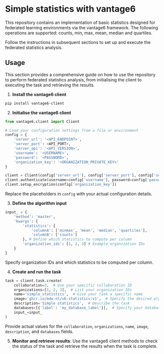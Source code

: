 # Simple statistics with vantage6

This repository contains an implementation of basic statistics 
designed for federated learning environments via the vantage6 framework. 
The following operations are supported: counts, min, max, mean, median and 
quartiles.

Follow the instructions in subsequent sections to set up and execute the 
federated statistics analysis.


## Usage

This section provides a comprehensive guide on how to use the repository to 
perform federated statistics analysis, from initialising the client to 
executing the task and retrieving the results.

1. **Install the vantage6 client**
```bash
pip install vantage6-client
```

2. **Initialise the vantage6 client**
```python
from vantage6.client import Client

# Load your configuration settings from a file or environment
config = {
    'server_url': '<API_ENDPOINT>',
    'server_port': <API_PORT>,
    'server_api': '<API_VERSION>',
    'username': '<USERNAME>',
    'password': '<PASSWORD>',
    'organization_key': '<ORGANIZATION_PRIVATE_KEY>'
}

client = Client(config['server_url'], config['server_port'], config['server_api'])
client.authenticate(username=config['username'], password=config['password'])
client.setup_encryption(config['organization_key'])
```

Replace the placeholders in `config` with your actual configuration details.

3. **Define the algorithm input**
```python
input_ = {
    'method': 'master',
    'kwargs': {
        'statistics': {
            'columnA': ['minmax', 'mean', 'median', 'quartiles'],
            'columnB': ['counts']
        }, # Define which statistics to compute per column
        'organization_ids': [1, 2, 3] # Example organization IDs
    }
}
```

Specify organization IDs and which statistics to be computed per column.

4. **Create and run the task**
```python
task = client.task.create(
    collaboration=3,  # Use your specific collaboration ID
    organizations=[1, 2, 3],  # List your organization IDs
    name='simple_statistics',  # Give your task a specific name
    image='ghcr.io/mdw-nl/v6-statistics:v1',  # Specify the desired algorithm Docker image version
    description='Simple statistics',  # Describe the task
    databases=[{'label': 'my_database_label'}],  # Specify your database label
    input_=input_
)
```

Provide actual values for the `collaboration`, `organizations`, `name`, `image`, 
`description`, and `databases` fields.

5. **Monitor and retrieve results**: Use the vantage6 client methods to check 
    the status of the task and retrieve the results when the task is complete.

